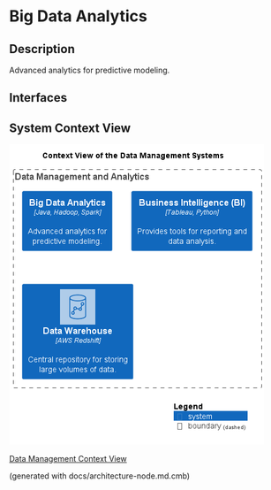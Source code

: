 # Big Data Analytics
## Description
Advanced analytics for predictive modeling.


## Interfaces

## System Context View
![Context View of the Data Management Systems](../../mybank/data-management/context-view.png)

[Data Management Context View](../../mybank/data-management/context-view.md)


(generated with docs/architecture-node.md.cmb)
